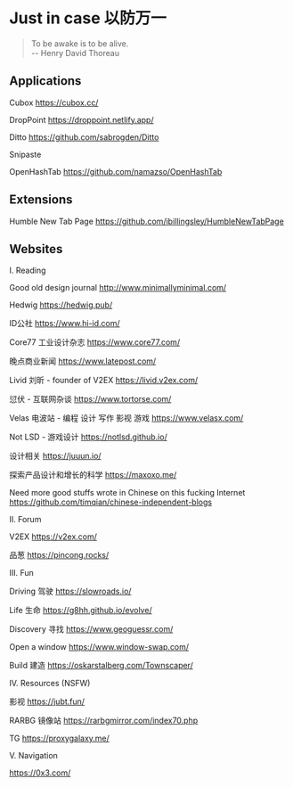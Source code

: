 # Just in case 以防万一

> To be awake is to be alive.  
> -- Henry David Thoreau 

## Applications

Cubox
https://cubox.cc/

DropPoint
https://droppoint.netlify.app/

Ditto
https://github.com/sabrogden/Ditto

Snipaste

OpenHashTab
https://github.com/namazso/OpenHashTab

## Extensions

Humble New Tab Page
https://github.com/ibillingsley/HumbleNewTabPage

## Websites

I. Reading

Good old design journal
http://www.minimallyminimal.com/

Hedwig
https://hedwig.pub/

ID公社
https://www.hi-id.com/

Core77 工业设计杂志
https://www.core77.com/

晚点商业新闻
https://www.latepost.com/

Livid 刘昕 - founder of V2EX
https://livid.v2ex.com/

愆伏 - 互联网杂谈
https://www.tortorse.com/

Velas 电波站 - 编程 设计 写作 影视 游戏
https://www.velasx.com/

Not LSD - 游戏设计
https://notlsd.github.io/

设计相关
https://juuun.io/

探索产品设计和增长的科学
https://maxoxo.me/

Need more good stuffs wrote in Chinese on this fucking Internet
https://github.com/timqian/chinese-independent-blogs

II. Forum

V2EX
https://v2ex.com/

品葱
https://pincong.rocks/

III. Fun

Driving 驾驶
https://slowroads.io/

Life 生命
https://g8hh.github.io/evolve/

Discovery 寻找
https://www.geoguessr.com/

Open a window
https://www.window-swap.com/

Build 建造
https://oskarstalberg.com/Townscaper/

IV. Resources (NSFW)

影视
https://jubt.fun/

RARBG 镜像站
https://rarbgmirror.com/index70.php

TG
https://proxygalaxy.me/

V. Navigation

https://0x3.com/
